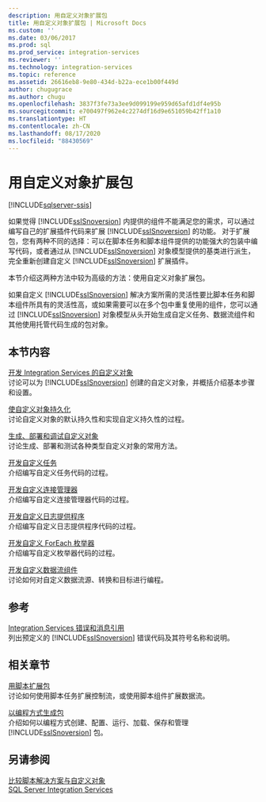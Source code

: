 ```yaml
---
description: 用自定义对象扩展包
title: 用自定义对象扩展包 | Microsoft Docs
ms.custom: ''
ms.date: 03/06/2017
ms.prod: sql
ms.prod_service: integration-services
ms.reviewer: ''
ms.technology: integration-services
ms.topic: reference
ms.assetid: 26616eb8-9e80-434d-b22a-ece1b00f449d
author: chugugrace
ms.author: chugu
ms.openlocfilehash: 3837f3fe73a3ee9d099199e959d65afd1df4e95b
ms.sourcegitcommit: e700497f962e4c2274df16d9e651059b42ff1a10
ms.translationtype: HT
ms.contentlocale: zh-CN
ms.lasthandoff: 08/17/2020
ms.locfileid: "88430569"
---
```

# <a name="extending-packages-with-custom-objects"></a>用自定义对象扩展包

[!INCLUDE[sqlserver-ssis](../../includes/applies-to-version/sqlserver-ssis.md)]


  如果觉得 [!INCLUDE[ssISnoversion](../../includes/ssisnoversion-md.md)] 内提供的组件不能满足您的需求，可以通过编写自己的扩展插件代码来扩展 [!INCLUDE[ssISnoversion](../../includes/ssisnoversion-md.md)] 的功能。 对于扩展包，您有两种不同的选择：可以在脚本任务和脚本组件提供的功能强大的包装中编写代码，或者通过从 [!INCLUDE[ssISnoversion](../../includes/ssisnoversion-md.md)] 对象模型提供的基类进行派生，完全重新创建自定义 [!INCLUDE[ssISnoversion](../../includes/ssisnoversion-md.md)] 扩展插件。  
  
 本节介绍这两种方法中较为高级的方法：使用自定义对象扩展包。  
  
 如果自定义 [!INCLUDE[ssISnoversion](../../includes/ssisnoversion-md.md)] 解决方案所需的灵活性要比脚本任务和脚本组件所具有的灵活性高，或如果需要可以在多个包中重复使用的组件，您可以通过 [!INCLUDE[ssISnoversion](../../includes/ssisnoversion-md.md)] 对象模型从头开始生成自定义任务、数据流组件和其他使用托管代码生成的包对象。  
  
## <a name="in-this-section"></a>本节内容  
 [开发 Integration Services 的自定义对象](../../integration-services/extending-packages-custom-objects/developing-custom-objects-for-integration-services.md)  
 讨论可以为 [!INCLUDE[ssISnoversion](../../includes/ssisnoversion-md.md)] 创建的自定义对象，并概括介绍基本步骤和设置。  
  
 [使自定义对象持久化](../../integration-services/extending-packages-custom-objects/persisting-custom-objects.md)  
 讨论自定义对象的默认持久性和实现自定义持久性的过程。  
  
 [生成、部署和调试自定义对象](../../integration-services/extending-packages-custom-objects/building-deploying-and-debugging-custom-objects.md)  
 讨论生成、部署和测试各种类型自定义对象的常用方法。  
  
 [开发自定义任务](../../integration-services/extending-packages-custom-objects/task/developing-a-custom-task.md)  
 介绍编写自定义任务代码的过程。  
  
 [开发自定义连接管理器](../../integration-services/extending-packages-custom-objects/connection-manager/developing-a-custom-connection-manager.md)  
 介绍编写自定义连接管理器代码的过程。  
  
 [开发自定义日志提供程序](../../integration-services/extending-packages-custom-objects/log-provider/developing-a-custom-log-provider.md)  
 介绍编写自定义日志提供程序代码的过程。  
  
 [开发自定义 ForEach 枚举器](../../integration-services/extending-packages-custom-objects/foreach-enumerator/developing-a-custom-foreach-enumerator.md)  
 介绍编写自定义枚举器代码的过程。  
  
 [开发自定义数据流组件](../../integration-services/extending-packages-custom-objects/data-flow/developing-a-custom-data-flow-component.md)  
 讨论如何对自定义数据流源、转换和目标进行编程。  
  
## <a name="reference"></a>参考  
 [Integration Services 错误和消息引用](../../integration-services/integration-services-error-and-message-reference.md)  
 列出预定义的 [!INCLUDE[ssISnoversion](../../includes/ssisnoversion-md.md)] 错误代码及其符号名称和说明。  
  
## <a name="related-sections"></a>相关章节  
 [用脚本扩展包](../../integration-services/extending-packages-scripting/extending-packages-with-scripting.md)  
 讨论如何使用脚本任务扩展控制流，或使用脚本组件扩展数据流。  
  
 [以编程方式生成包](../../integration-services/building-packages-programmatically/building-packages-programmatically.md)  
 介绍如何以编程方式创建、配置、运行、加载、保存和管理 [!INCLUDE[ssISnoversion](../../includes/ssisnoversion-md.md)] 包。  
  
## <a name="see-also"></a>另请参阅  
 [比较脚本解决方案与自定义对象](../../integration-services/extending-packages-scripting/comparing-scripting-solutions-and-custom-objects.md)   
 [SQL Server Integration Services](../../integration-services/sql-server-integration-services.md)  
  
  
